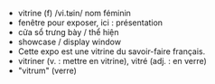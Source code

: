 
- vitrine (f)	/vi.tʁin/	nom féminin	
- fenêtre pour exposer, ici : présentation	
- cửa sổ trưng bày / thể hiện	
- showcase / display window	
- Cette expo est une vitrine du savoir-faire français.	
- vitriner (v. : mettre en vitrine), vitré (adj. : en verre)
- "vitrum" (verre)